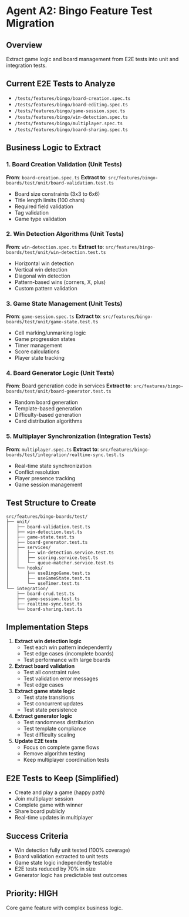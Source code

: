 # Agent A2: Bingo Feature Test Migration

## Overview
Extract game logic and board management from E2E tests into unit and integration tests.

## Current E2E Tests to Analyze
- `/tests/features/bingo/board-creation.spec.ts`
- `/tests/features/bingo/board-editing.spec.ts`
- `/tests/features/bingo/game-session.spec.ts`
- `/tests/features/bingo/win-detection.spec.ts`
- `/tests/features/bingo/multiplayer.spec.ts`
- `/tests/features/bingo/board-sharing.spec.ts`

## Business Logic to Extract

### 1. Board Creation Validation (Unit Tests)
**From**: `board-creation.spec.ts`
**Extract to**: `src/features/bingo-boards/test/unit/board-validation.test.ts`
- Board size constraints (3x3 to 6x6)
- Title length limits (100 chars)
- Required field validation
- Tag validation
- Game type validation

### 2. Win Detection Algorithms (Unit Tests)
**From**: `win-detection.spec.ts`
**Extract to**: `src/features/bingo-boards/test/unit/win-detection.test.ts`
- Horizontal win detection
- Vertical win detection
- Diagonal win detection
- Pattern-based wins (corners, X, plus)
- Custom pattern validation

### 3. Game State Management (Unit Tests)
**From**: `game-session.spec.ts`
**Extract to**: `src/features/bingo-boards/test/unit/game-state.test.ts`
- Cell marking/unmarking logic
- Game progression states
- Timer management
- Score calculations
- Player state tracking

### 4. Board Generator Logic (Unit Tests)
**From**: Board generation code in services
**Extract to**: `src/features/bingo-boards/test/unit/board-generator.test.ts`
- Random board generation
- Template-based generation
- Difficulty-based generation
- Card distribution algorithms

### 5. Multiplayer Synchronization (Integration Tests)
**From**: `multiplayer.spec.ts`
**Extract to**: `src/features/bingo-boards/test/integration/realtime-sync.test.ts`
- Real-time state synchronization
- Conflict resolution
- Player presence tracking
- Game session management

## Test Structure to Create

```
src/features/bingo-boards/test/
├── unit/
│   ├── board-validation.test.ts
│   ├── win-detection.test.ts
│   ├── game-state.test.ts
│   ├── board-generator.test.ts
│   ├── services/
│   │   ├── win-detection.service.test.ts
│   │   ├── scoring.service.test.ts
│   │   └── queue-matcher.service.test.ts
│   └── hooks/
│       ├── useBingoGame.test.ts
│       ├── useGameState.test.ts
│       └── useTimer.test.ts
└── integration/
    ├── board-crud.test.ts
    ├── game-session.test.ts
    ├── realtime-sync.test.ts
    └── board-sharing.test.ts
```

## Implementation Steps

1. **Extract win detection logic**
   - Test each win pattern independently
   - Test edge cases (incomplete boards)
   - Test performance with large boards
2. **Extract board validation**
   - Test all constraint rules
   - Test validation error messages
   - Test edge cases
3. **Extract game state logic**
   - Test state transitions
   - Test concurrent updates
   - Test state persistence
4. **Extract generator logic**
   - Test randomness distribution
   - Test template compliance
   - Test difficulty scaling
5. **Update E2E tests**
   - Focus on complete game flows
   - Remove algorithm testing
   - Keep multiplayer coordination tests

## E2E Tests to Keep (Simplified)
- Create and play a game (happy path)
- Join multiplayer session
- Complete game with winner
- Share board publicly
- Real-time updates in multiplayer

## Success Criteria
- Win detection fully unit tested (100% coverage)
- Board validation extracted to unit tests
- Game state logic independently testable
- E2E tests reduced by 70% in size
- Generator logic has predictable test outcomes

## Priority: HIGH
Core game feature with complex business logic.